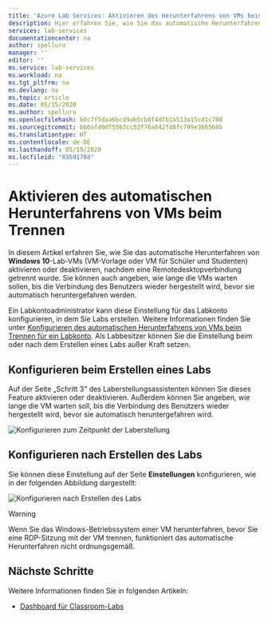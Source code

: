 ```yaml
---
title: 'Azure Lab Services: Aktivieren des Herunterfahrens von VMs beim Trennen | Microsoft-Dokumentation'
description: Hier erfahren Sie, wie Sie das automatische Herunterfahren von VMs aktivieren oder deaktivieren, wenn eine Remotedesktopverbindung getrennt wird.
services: lab-services
documentationcenter: na
author: spelluru
manager: ''
editor: ''
ms.service: lab-services
ms.workload: na
ms.tgt_pltfrm: na
ms.devlang: na
ms.topic: article
ms.date: 05/15/2020
ms.author: spelluru
ms.openlocfilehash: b0c7f5daa6bcd9ab5cb8f4d7b1a513a15cd1c708
ms.sourcegitcommit: bb0afd0df5563cc53f76a642fd8fc709e366568b
ms.translationtype: HT
ms.contentlocale: de-DE
ms.lasthandoff: 05/19/2020
ms.locfileid: "83591708"
---
```

# <a name="enable-automatic-shutdown-of-vms-on-disconnect"></a>Aktivieren des automatischen Herunterfahrens von VMs beim Trennen
In diesem Artikel erfahren Sie, wie Sie das automatische Herunterfahren von **Windows 10**-Lab-VMs (VM-Vorlage oder VM für Schüler und Studenten) aktivieren oder deaktivieren, nachdem eine Remotedesktopverbindung getrennt wurde. Sie können auch angeben, wie lange die VMs warten sollen, bis die Verbindung des Benutzers wieder hergestellt wird, bevor sie automatisch heruntergefahren werden.

Ein Labkontoadministrator kann diese Einstellung für das Labkonto konfigurieren, in dem Sie Labs erstellen. Weitere Informationen finden Sie unter [Konfigurieren des automatischen Herunterfahrens von VMs beim Trennen für ein Labkonto](how-to-configure-lab-accounts.md). Als Labbesitzer können Sie die Einstellung beim oder nach dem Erstellen eines Labs außer Kraft setzen. 

## <a name="configure-when-creating-a-lab"></a>Konfigurieren beim Erstellen eines Labs
Auf der Seite „Schritt 3“ des Laberstellungsassistenten können Sie dieses Feature aktivieren oder deaktivieren. Außerdem können Sie angeben, wie lange die VM warten soll, bis die Verbindung des Benutzers wieder hergestellt wird, bevor sie automatisch heruntergefahren wird. 

![Konfigurieren zum Zeitpunkt der Laberstellung](../media/how-to-enable-shutdown-disconnect/configure-lab-creation.png)

## <a name="configure-after-the-lab-is-created"></a>Konfigurieren nach Erstellen des Labs
Sie können diese Einstellung auf der Seite **Einstellungen** konfigurieren, wie in der folgenden Abbildung dargestellt: 

![Konfigurieren nach Erstellen des Labs](../media/how-to-enable-shutdown-disconnect/configure-lab-automatic-shutdown.png)

> [!WARNING]
> Wenn Sie das Windows-Betriebssystem einer VM herunterfahren, bevor Sie eine RDP-Sitzung mit der VM trennen, funktioniert das automatische Herunterfahren nicht ordnungsgemäß.  

## <a name="next-steps"></a>Nächste Schritte
Weitere Informationen finden Sie in folgenden Artikeln:

- [Dashboard für Classroom-Labs](use-dashboard.md)